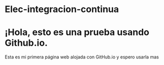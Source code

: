 # Elec-integracion-continua
<!DOCTYPE html>
<html>
<head>
    <title>Primera Página con GitHub.io</title>
    <link rel="stylesheet" href="style.css">
</head>
<body>
    <h1>¡Hola, esto es una prueba usando Github.io.</h1>
    <p>Esta es mi primera página web alojada con GitHub.io y espero usarla mas </p>
</body>
</html>
